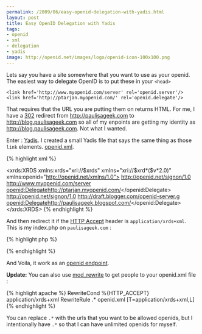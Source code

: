 ```yaml
--- 
permalink: /2009/06/easy-openid-delegation-with-yadis.html
layout: post
title: Easy OpenID Delegation with Yadis
tags: 
- openid
- xml
- delegation
- yadis
image: http://openid.net/images/logo/openid-icon-100x100.png
---
```

Lets say you have a site somewhere that you want to use as your openid. The easiest way to delegate OpenID is to put these in your `<head>`

    <link href='http://www.myopenid.com/server' rel='openid.server'/>
    <link href='http://ptarjan.myopenid.com/' rel='openid.delegate'/>

That requires that the URL you are putting them on returns HTML. For me, I have a <a href="http://en.wikipedia.org/wiki/HTTP_302">302</a> redirect from <a href="http://paulisageek.com">http://paulisageek.com</a> to <a href="http://blog.paulisageek.com">http://blog.paulisageek.com</a> so all of my enpoints are getting my identity as <a href="http://blog.paulisageek.com">http://blog.paulisageek.com</a>. Not what I wanted.

Enter : <a href="http://en.wikipedia.org/wiki/Yadis">Yadis</a>. I created a small Yadis file that says the same thing as those `link` elements. <a href="http://paulisageek.com/openid.xml">openid.xml</a>.

{% highlight xml %}
<?xml version="1.0" encoding="UTF-8"?>
<xrds:XRDS xmlns:xrds="xri://$xrds" xmlns="xri://$xrd*($v*2.0)" xmlns:openid="http://openid.net/xmlns/1.0">
<XRD>
    <Service priority="10">
        <Type>http://openid.net/signon/1.0</Type>
        <URI>http://www.myopenid.com/server</URI>
        <openid:Delegate>http://ptarjan.myopenid.com/</openid:Delegate>
    </Service>
    <Service priority="20">
        <Type>http://openid.net/signon/1.0</Type>
        <URI>http://draft.blogger.com/openid-server.g</URI>
        <openid:Delegate>http://paulisageek.blogspot.com/</openid:Delegate>
    </Service>
</XRD>
</xrds:XRDS>
{% endhighlight %}

And then redirect it if the <a href="http://www.w3.org/Protocols/rfc2616/rfc2616-sec14.html">HTTP Accept</a> header is `application/xrds+xml`. This is my index.php on `paulisageek.com` :

{% highlight php %}
<?php
if (strpos($_SERVER['HTTP_ACCEPT'], "application/xrds+xml") !== FALSE) {
    header("Content-Type: application/xrds+xml");
    echo file_get_contents("openid.xml");
    die();
} else {
    header("Location: http://blog.paulisageek.com");
    die();
}
?>
{% endhighlight %}

And Voila, it work as an <a href="http://openidenabled.com/resources/openid-test/checkup/start?openid_url=http%3A%2F%2Fpaulisageek.com">openid endpoint</a>.

**Update:** You can also use <a href="http://httpd.apache.org/docs/2.0/mod/mod_rewrite.html">mod_rewrite</a> to get people to your openid.xml file : 

{% highlight apache %}
    RewriteCond %{HTTP_ACCEPT} application/xrds\+xml
    RewriteRule .* openid.xml [T=application/xrds+xml,L]
{% endhighlight %}

You can replace `.*` with the urls that you want to be allowed openids, but I intentionally have `.*` so that I can have unlimited openids for myself.
